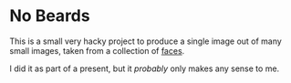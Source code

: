 # No Beards

This is a small very hacky project to produce a single image out of
many small images, taken from a collection of [faces](https://cswww.essex.ac.uk/mv/allfaces/faces94.html).

I did it as part of a present, but it *probably* only makes any
sense to me.